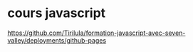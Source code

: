 # cours javascript
https://github.com/Tirilula/formation-javascript-avec-seven-valley/deployments/github-pages